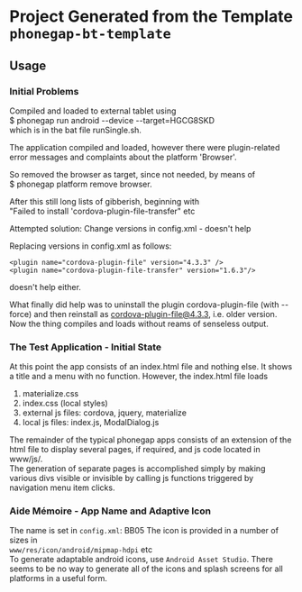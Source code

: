 # Project Generated from the Template `phonegap-bt-template`

## Usage

### Initial Problems

Compiled and loaded to external tablet using   
$ phonegap run android --device --target=HGCG8SKD  
which is in the bat file runSingle.sh.

The application compiled and loaded, however there were plugin-related error
messages and complaints about the platform 'Browser'.

So removed the browser as target, since not needed, by means of  
$ phonegap platform remove browser.  

After this still long lists of gibberish, beginning with  
"Failed to install 'cordova-plugin-file-transfer" etc

Attempted solution: Change versions in config.xml - doesn't help  

Replacing  versions in config.xml as follows:  
 
`<plugin name="cordova-plugin-file" version="4.3.3" />`   
`<plugin name="cordova-plugin-file-transfer" version="1.6.3"/>`

doesn't help either.  

What finally did help was to uninstall the plugin cordova-plugin-file (with --force) and then reinstall as cordova-plugin-file@4.3.3, i.e. older version. Now the thing compiles and loads without reams of senseless output. 

### The Test Application - Initial State
At this point the app consists of an index.html file and nothing else. It shows a title and a menu with no function. However, the index.html file loads  
1. materialize.css
2. index.css (local styles)
3. external js files: cordova, jquery, materialize
4. local js files: index.js, ModalDialog.js  

The remainder of the typical phonegap apps consists of an extension of the html file to display several pages, if required, and js code located in www/js/.  
The generation of separate pages is accomplished simply by making various divs visible or invisible by calling js functions triggered by navigation menu item clicks. 

### Aide Mémoire - App Name and Adaptive Icon 
The name is set in `config.xml`: <name>BB05</name>
The icon is provided in a number of sizes in  
 `www/res/icon/android/mipmap-hdpi` etc  
 To generate adaptable android icons, use `Android Asset Studio`.
 There seems to be no way to generate all of the icons and splash screens for all platforms in a useful form. 